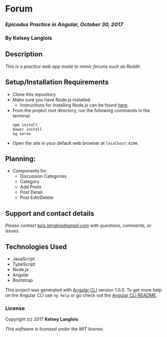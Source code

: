 # Forum

### _Epicodus Practice in Angular, October 30, 2017_

### By Kelsey Langlois

## Description

_This is a practice web app made to mimic forums such as Reddit._

## Setup/Installation Requirements

* Clone this repository.
* Make sure you have Node.js installed.
    * Instructions for installing Node.js can be found [here](https://www.learnhowtoprogram.com/javascript/getting-started-with-javascript-2f9a73dc-b7f5-4a22-9101-e69d49f552ac/installing-node-js).
* From the project root directory, run the following commands in the terminal:
  ```
  npm install
  bower install
  ng serve
  ```
* Open the site in your default web browser at ```localhost:4200```.

## Planning:

* Components for:
  * Discussion Categories
  * Category
  * Add Posts
  * Post Detail
  * Post Edit/Delete

## Support and contact details

_Please contact [kels.langlois@gmail.com](mailto:kels.langlois@gmail.com) with questions, comments, or issues._

## Technologies Used

* JavaScript
* TypeScript
* Node.js
* Angular
* Bootstrap

This project was generated with [Angular CLI](https://github.com/angular/angular-cli) version 1.0.0. To get more help on the Angular CLI use `ng help` or go check out the [Angular CLI README](https://github.com/angular/angular-cli/blob/master/README.md).

### License

Copyright (c) 2017 **Kelsey Langlois**

*This software is licensed under the MIT license.*
